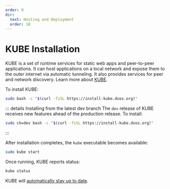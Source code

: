 ```yaml
---
order: 0
dir:
  text: Hosting and Deployment
  order: 18
---
```


# KUBE Installation

KUBE is a set of runtime services for static web apps and peer-to-peer applications. It can host applications on a local network and expose them to the outer internet via automatic tunneling. It also provides services for peer and network discovery. Learn more about [KUBE](../platform/kube).

To install KUBE:

```bash file=../snippets/install-kube.sh
sudo bash -c "$(curl -fsSL https://install-kube.dxos.org)"
```

::: details Installing from the latest dev branch
The `dev` release of KUBE receives new features ahead of the production release. To install:

```bash file=../snippets/install-kube-dev.sh
sudo ch=dev bash -c "$(curl -fsSL https://install-kube.dxos.org)"
```

:::

After installation completes, the `kube` executable becomes available:

```bash
sudo kube start
```

Once running, KUBE reports status:

```bash
kube status
```

KUBE will [automatically stay up to date](./auto-update).
